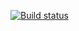 [![Build status](https://ci.appveyor.com/api/projects/status/r99p2gl6si87smk1?svg=true)](https://ci.appveyor.com/project/Maxxx1254/changedateandtestmode-71d1u)
